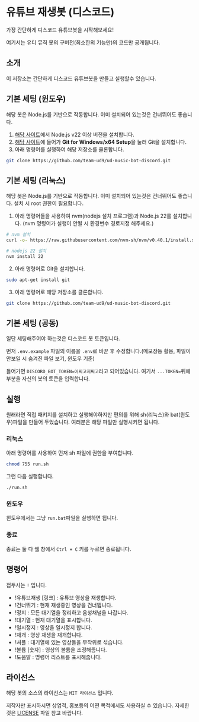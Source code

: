 # 유튜브 재생봇 (디스코드)
가장 간단하게 디스코드 유튜브봇을 시작해보세요!

여기서는 유디 뮤직 봇의 구버전(최소한의 기능만)의 코드만 공개됩니다.

## 소개
이 저장소는 간단하게 디스코드 유튜브봇을 만들고 실행할수 있습니다.

## 기본 세팅 (윈도우)
해당 봇은 Node.js를 기반으로 작동합니다. 이미 설치되어 있는것은 건너뛰어도 좋습니다.
1. [해당 사이트](https://nodejs.org/ko/download)에서 Node.js v22 이상 버전을 설치합니다.
2. [해당 사이트](https://git-scm.com/downloads/win)에 들어가 **Git for Windows/x64 Setup**을 눌러 Git을 설치합니다.
3. 아래 명령어를 실행하여 해당 저장소를 클론합니다.
```bash
git clone https://github.com/team-ud9/ud-music-bot-discord.git
```

## 기본 세팅 (리눅스)
해당 봇은 Node.js를 기반으로 작동합니다. 이미 설치되어 있는것은 건너뛰어도 좋습니다. 설치 시 root 권한이 필요합니다.
1. 아래 명령어들을 사용하여 nvm(nodejs 설치 프로그램)과 Node.js 22를 설치합니다. (nvm 명령어가 실행이 안될 시 환경변수 경로지정 해주세요.)
```bash
# nvm 설치
curl -o- https://raw.githubusercontent.com/nvm-sh/nvm/v0.40.1/install.sh | bash

# nodejs 22 설치
nvm install 22
```
2. 아래 명령어로 Git을 설치합니다.
```bash
sudo apt-get install git
```
3. 아래 명령어로 해당 저장소를 클론합니다.
```bash
git clone https://github.com/team-ud9/ud-music-bot-discord.git
```

## 기본 세팅 (공동)
일단 세팅해주어야 하는것은 디스코드 봇 토큰입니다.

먼저 `.env.example` 파일의 이름을 `.env`로 바꾼 후 수정합니다.(메모장등 활용, 파일이 안보일 시 숨겨진 파일 보기, 윈도우 기준)

들어가면 `DISCORD_BOT_TOKEN=어쩌고저쩌고`라고 되어있습니다. 여기서 `...TOKEN=`뒤에 부분을 자신의 봇의 토큰을 입력합니다.

## 실행
원래라면 직접 패키지를 설치하고 실행해야하지만 편의를 위해 sh(리눅스)와 bat(윈도우)파일을 만들어 두었습니다. 여러분은 해당 파일만 실행시키면 됩니다.

### 리눅스
아래 명령어를 사용하여 먼저 sh 파일에 권한을 부여합니다.
```bash
chmod 755 run.sh
```
그런 다음 실행합니다.
```bash
./run.sh
```

### 윈도우
윈도우에서는 그냥 `run.bat`파일을 실행하면 됩니다.

### 종료
종료는 둘 다 쉘 창에서 `Ctrl + C` 키를 누르면 종료됩니다.

## 명령어
접두사는 `!` 입니다.

- !유튜브재생 [링크] : 유튜브 영상을 재생합니다.
- !건너뛰기 : 현재 재생중인 영상을 건너뜁니다.
- !정지 : 모든 대기열을 정리하고 음성채널을 나갑니다.
- !대기열 : 현재 대기열을 표시합니다.
- !일시정지 : 영상을 일시정지 합니다.
- !재개 : 영상 재생을 재개합니다.
- !셔플 : 대기열에 있는 영상들을 무작위로 섞습니다.
- !볼륨 [숫자] : 영상의 볼륨을 조정해줍니다.
- !도움말 : 명령어 리스트를 표시해줍니다.

## 라이선스
해당 봇의 소스의 라이선스는 `MIT 라이선스` 입니다.

저작자만 표시하시면 상업적, 홍보등의 어떤 목적에서도 사용하실 수 있습니다. 자세한 것은 [LICENSE](https://github.com/team-ud9/ud-music-bot-discord/blob/main/LICENSE) 파일 참고 바랍니다.
